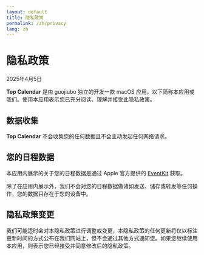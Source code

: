 ```yaml
---
layout: default
title: 隐私政策
permalink: /zh/privacy
lang: zh
---
```


# 隐私政策

2025年4月5日

**Top Calendar** 是由 guojiubo 独立的开发一款 macOS 应用，以下简称本应用或我们。使用本应用表示您已充分阅读、理解并接受此隐私政策。

## 数据收集

**Top Calendar** 不会收集您的任何数据且不会主动发起任何网络请求。

## 您的日程数据

本应用内展示的关于您的日程数据是通过 Apple 官方提供的 [EventKit](https://developer.apple.com/documentation/eventkit) 获取。

除了在应用内展示外，我们不会对您的日程数据做诸如发送、储存或转发等任何操作，您的数据只存在于您的设备中。

## 隐私政策变更

我们可能适时会对本隐私政策进行调整或变更，本隐私政策的任何更新将仅以标注更新时间的方式公布在我们网站上，但不会通过其他方式通知您。如果您继续使用本应用，则表示您已经接受并同意修改后的隐私政策。